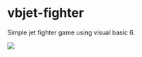 vbjet-fighter
=============
Simple jet fighter game using visual basic 6.

<img src='https://a.fsdn.com/con/app/proj/vbjet-fighter/screenshots/70129.jpg' />
